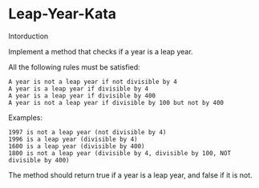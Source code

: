 # Leap-Year-Kata

Intorduction

Implement a method that checks if a year is a leap year.

All the following rules must be satisfied:

    A year is not a leap year if not divisible by 4
    A year is a leap year if divisible by 4
    A year is a leap year if divisible by 400
    A year is not a leap year if divisible by 100 but not by 400

Examples:

    1997 is not a leap year (not divisible by 4)
    1996 is a leap year (divisible by 4)
    1600 is a leap year (divisible by 400)
    1800 is not a leap year (divisible by 4, divisible by 100, NOT divisible by 400)

The method should return true if a year is a leap year, and false if it is not.